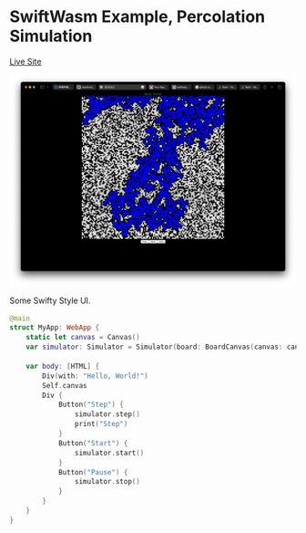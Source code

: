 # SwiftWasm Example, Percolation Simulation

[Live Site](https://meqtmac.github.io/swiftwasm-percolation/)

![](Documentation/Percolation.png)

Some Swifty Style UI.
```swift
@main
struct MyApp: WebApp {
    static let canvas = Canvas()
    var simulator: Simulator = Simulator(board: BoardCanvas(canvas: canvas.object.object!, n: 128, length: document.body.clientHeight.number! * 0.8))
    
    var body: [HTML] {
        Div(with: "Hello, World!")
        Self.canvas
        Div {
            Button("Step") {
                simulator.step()
                print("Step")
            }
            Button("Start") {
                simulator.start()
            }
            Button("Pause") {
                simulator.stop()
            }
        }
    }
}
```

